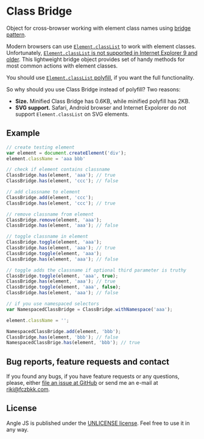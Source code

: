 # Class Bridge

Object for cross-browser working with element class names using [bridge pattern](http://en.wikipedia.org/wiki/Bridge_pattern).

Modern browsers can use [`Element.classList`](http://www.w3.org/TR/dom/#dom-element-classlist) to work with element classes. Unfortunately, [`Element.classList` is not supported in Internet Explorer 9 and older](http://caniuse.com/#search=classlist). This lightweight bridge object provides set of handy methods for most common actions with element classes.

You should use [`Element.classList` polyfill](https://cdn.polyfill.io/v1/polyfill.js?features=Element.prototype.classList|always), if you want the full functionality.

So why should you use Class Bridge instead of polyfill? Two reasons:

- **Size.** Minified Class Bridge has 0.6KB, while minified polyfill has 2KB.
- **SVG support.** Safari, Android browser and Internet Expolorer do not support `Element.classList` on SVG elements.

## Example

```javascript
// create testing element
var element = document.createElement('div');
element.className = 'aaa bbb'

// check if element contains classname
ClassBridge.has(element, 'aaa'); // true
ClassBridge.has(element, 'ccc'); // false

// add classname to element
ClassBridge.add(element, 'ccc');
ClassBridge.has(element, 'ccc'); // true

// remove classname from element
ClassBridge.remove(element, 'aaa');
ClassBridge.has(element, 'aaa'); // false

// toggle classname in element
ClassBridge.toggle(element, 'aaa');
ClassBridge.has(element, 'aaa'); // true
ClassBridge.toggle(element, 'aaa');
ClassBridge.has(element, 'aaa'); // false

// toggle adds the classname if optional third parameter is truthy
ClassBridge.toggle(element, 'aaa', true);
ClassBridge.has(element, 'aaa'); // true
ClassBridge.toggle(element, 'aaa', false);
ClassBridge.has(element, 'aaa'); // false

// if you use namespaced selectors
var NamespacedClassBridge = ClassBridge.withNamespace('aaa');

element.className = '';

NamespacedClassBridge.add(element, 'bbb');
ClassBridge.has(element, 'bbb'); // false
NamespacedClassBrige.has(element, 'bbb'); // true
```

## Bug reports, feature requests and contact

If you found any bugs, if you have feature requests or any questions, please, either [file an issue at GitHub](https://github.com/fczbkk/class-bridge/issues) or send me an e-mail at [riki@fczbkk.com](mailto:riki@fczbkk.com).

## License

Angle JS is published under the [UNLICENSE license](https://github.com/fczbkk/class-bridge/blob/master/UNLICENSE). Feel free to use it in any way.
